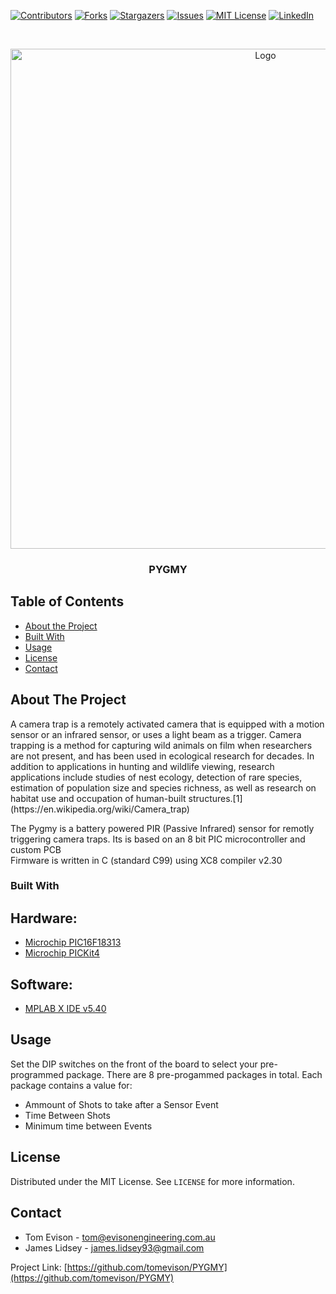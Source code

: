 [![Contributors][contributors-shield]][contributors-url]
[![Forks][forks-shield]][forks-url]
[![Stargazers][stars-shield]][stars-url]
[![Issues][issues-shield]][issues-url]
[![MIT License][license-shield]][license-url]
[![LinkedIn][linkedin-shield]][linkedin-url]

<!-- PROJECT LOGO -->
<br />
<p align="center">
  <a href="https://github.com/tomevison/PYGMY">
    <img src="06_IMAGES/repository-logo.png" alt="Logo" width="800">
  </a>

  <h3 align="center">PYGMY</h3>

  <p align="center">

  </p>
</p>



<!-- TABLE OF CONTENTS -->
## Table of Contents

* [About the Project](#about-the-project)
* [Built With](#built-with)
* [Usage](#usage)
* [License](#license)
* [Contact](#contact)

<!-- ABOUT THE PROJECT -->
## About The Project

<p>
A camera trap is a remotely activated camera that is equipped with a motion sensor or an infrared sensor, or uses a light beam as a trigger. Camera trapping is a method for capturing wild animals on film when researchers are not present, and has been used in ecological research for decades. In addition to applications in hunting and wildlife viewing, research applications include studies of nest ecology, detection of rare species, estimation of population size and species richness, as well as research on habitat use and occupation of human-built structures.[1](https://en.wikipedia.org/wiki/Camera_trap)
</p>

The Pygmy is a battery powered PIR (Passive Infrared) sensor for remotly triggering camera traps. Its is based on an 8 bit PIC microcontroller and custom PCB
<br />
Firmware is written in C (standard C99) using XC8 compiler v2.30

### Built With
## Hardware:
* [Microchip PIC16F18313](https://www.microchip.com/PIC16F18313)
* [Microchip PICKit4](https://www.microchip.com/PICKIT4)
## Software:
* [MPLAB X IDE v5.40](https://www.microchip.com/mplab/mplab-x-ide)

<!-- USAGE EXAMPLES -->
## Usage

Set the DIP switches on the front of the board to select your pre-programmed package. There are 8 pre-progammed packages in total. Each package contains a value for:
* Ammount of Shots to take after a Sensor Event
* Time Between Shots
* Minimum time between Events

<!-- LICENSE -->
## License

Distributed under the MIT License. See `LICENSE` for more information.

<!-- CONTACT -->
## Contact

* Tom Evison - tom@evisonengineering.com.au
* James Lidsey - james.lidsey93@gmail.com

Project Link: [https://github.com/tomevison/PYGMY](https://github.com/tomevison/PYGMY)

<!-- MARKDOWN LINKS & IMAGES -->
<!-- https://www.markdownguide.org/basic-syntax/#reference-style-links -->
[contributors-shield]: https://img.shields.io/github/contributors/tomevison/repo.svg?style=flat-square
[contributors-url]: https://github.com/tomevison/PYGMY/graphs/contributors
[forks-shield]: https://img.shields.io/github/forks/tomevison/repo.svg?style=flat-square
[forks-url]: https://github.com/tomevison/repo/network/members
[stars-shield]: https://img.shields.io/github/stars/tomevison/repo.svg?style=flat-square
[stars-url]: https://github.com/tomevison/repo/stargazers
[issues-shield]: https://img.shields.io/github/issues/tomevison/repo.svg?style=flat-square
[issues-url]: https://github.com/tomevison/repo/issues
[license-shield]: https://img.shields.io/github/license/tomevison/repo.svg?style=flat-square
[license-url]: https://github.com/tomevison/repo/blob/master/LICENSE.txt
[linkedin-shield]: https://img.shields.io/badge/-LinkedIn-black.svg?style=flat-square&logo=linkedin&colorB=555
[linkedin-url]: https://www.linkedin.com/in/thomas-evison-87b27073/
[product-screenshot]: images/screenshot.png
